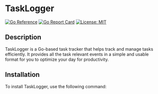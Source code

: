 # TaskLogger

[![Go Reference](https://pkg.go.dev/badge/TaskLogger.svg)](https://pkg.go.dev/TaskLogger)
[![Go Report Card](https://goreportcard.com/badge/github.com/yourusername/TaskLogger)](https://goreportcard.com/report/github.com/yourusername/TaskLogger)
[![License: MIT](https://img.shields.io/badge/License-MIT-yellow.svg)](https://opensource.org/licenses/MIT)

## Description

TaskLogger is a Go-based task tracker that helps track and manage tasks efficiently. It provides all the task relevant events
in a simple and usable format for you to optimize your day for productivity.

## Installation

To install TaskLogger, use the following command:
